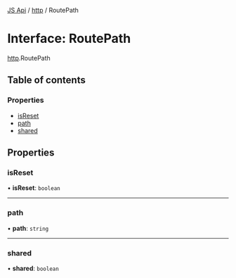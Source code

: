 [JS Api](../index.md) / [http](../modules/http.md) / RoutePath

# Interface: RoutePath

[http](../modules/http.md).RoutePath

## Table of contents

### Properties

- [isReset](http.RoutePath.md#isreset)
- [path](http.RoutePath.md#path)
- [shared](http.RoutePath.md#shared)

## Properties

### isReset

• **isReset**: `boolean`

___

### path

• **path**: `string`

___

### shared

• **shared**: `boolean`
